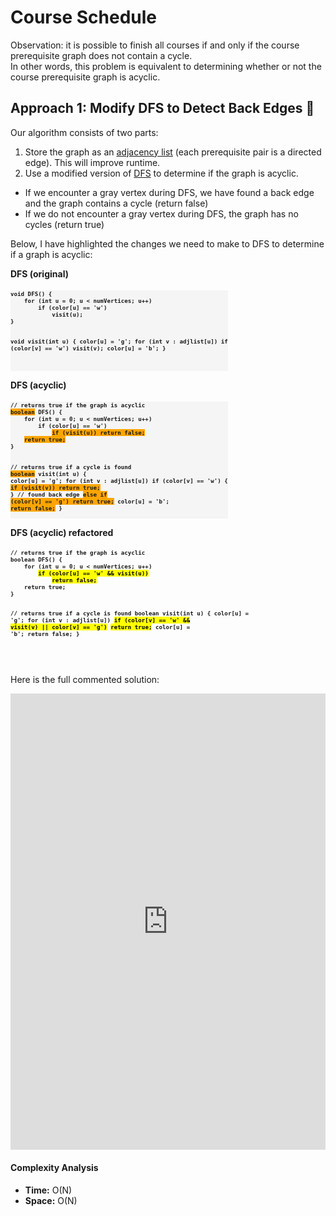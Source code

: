 # Course Schedule 

Observation: it is possible to finish all courses if and only if the course prerequisite graph does not contain a cycle.  
In other words, this problem is equivalent to determining whether or not the course prerequisite graph is acyclic.

## Approach 1: Modify DFS to Detect Back Edges 🌟

Our algorithm consists of two parts:
1. Store the graph as an [adjacency list]() (each prerequisite pair is a directed edge). This will improve runtime.
2. Use a modified version of [DFS]() to determine if the graph is acyclic.
  - If we encounter a gray vertex during DFS, we have found a back edge and the graph contains a cycle (return false)
  - If we do not encounter a gray vertex during DFS, the graph has no cycles (return true)

Below, I have highlighted the changes we need to make to DFS to determine if a graph is acyclic:

<script src="https://cdn.jsdelivr.net/gh/google/code-prettify@master/loader/run_prettify.js"></script>
<div style="display:inline-block">
<h4 style="margin-top:0">DFS (original)</h4>
<pre style="font-size:10.8px; background-color:whitesmoke"><code class="prettyprint" style="font-weight:bold">void DFS() {
    for (int u = 0; u < numVertices; u++)
        if (color[u] == 'w')
            visit(u);
}

void visit(int u) {
    color[u] = 'g';
    for (int v : adjlist[u])
        if (color[v] == 'w')
            visit(v);
    color[u] = 'b';
}







</code></pre>
</div>

<div style="display:inline-block">
<h4 style="margin-top:0">DFS (acyclic)</h4>
<pre style="font-size:10.8px; background-color:whitesmoke"><code class="prettyprint" style="font-weight:bold">// returns true if the graph is acyclic
<span style="background-color:orange">boolean</span> DFS() {
    for (int u = 0; u < numVertices; u++)
        if (color[u] == 'w')
            <span style="background-color:orange">if (visit(u)) return false;</span>
    <span style="background-color:orange">return true;</span>
}

// returns true if a cycle is found
<span style="background-color:orange">boolean</span> visit(int u) {
    color[u] = 'g';
    for (int v : adjlist[u])
        if (color[v] == 'w') {
            <span style="background-color:orange">if (visit(v)) return true;</span> }
        // found back edge
        <span style="background-color:orange">else if (color[v] == 'g') return true;</span>
    color[u] = 'b';
    <span style="background-color:orange">return false;</span>
}
</code></pre>
</div>

<div style="display:inline-block">
<h4 style="margin-top:0">DFS (acyclic) refactored</h4>
<pre style="font-size:10.8px"><code class="prettyprint" style="font-weight:bold">// returns true if the graph is acyclic
boolean DFS() {
    for (int u = 0; u < numVertices; u++)
        <mark>if (color[u] == 'w' && visit(u))</mark>
            <mark>return false;</mark>
    return true;
}

// returns true if a cycle is found
boolean visit(int u) {
    color[u] = 'g';
    for (int v : adjlist[u])
        <mark>if (color[v] == 'w' && visit(v) || color[v] == 'g')</mark>
            <mark>return true;</mark>
    color[u] = 'b';
    return false;
}



</code></pre>
</div>

Here is the full commented solution:
<iframe src="https://leetcode.com/playground/x7ZQiFoi/shared" frameBorder="0" width="100%" height="730"></iframe>

#### Complexity Analysis
- **Time:** O(N)  
- **Space:** O(N)
